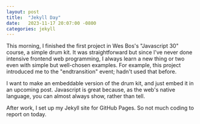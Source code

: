 ```yaml
---
layout: post
title:  "Jekyll Day"
date:   2023-11-17 20:07:00 -0800
categories: jekyll
---
```

This morning, I finished the first project in Wes Bos's "Javascript 30" course, a simple drum kit.
It was straightforward but since I've never done intensive frontend web programming, I always learn
a new thing or two even with simple but well-chosen examples. For example, this project introduced
me to the "endtransition" event; hadn't used that before.

I want to make an embeddable version of the drum kit, and just embed it in an upcoming post. Javascript
is great because, as the web's native language, you can almost always show, rather than tell.

After work, I set up my Jekyll site for GitHub Pages. So not much coding to report on today.